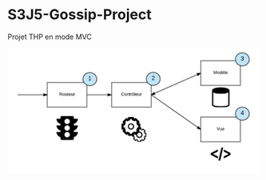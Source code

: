 # S3J5-Gossip-Project
Projet THP en mode MVC



![alt text](https://github.com/ratsimisampy/S3J5-Gossip-Project/blob/master/mvc.png)
